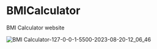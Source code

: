 # BMICalculator
BMI Calculator website

![BMI Calculator-127-0-0-1-5500-2023-08-20-12_06_46](https://github.com/muhammad3016/BMICalculator/assets/136165752/7fdf05fb-e0b0-46d2-82c9-3fb5dae2ed78)
